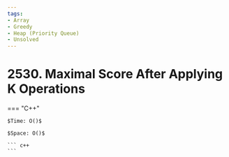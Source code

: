 ```yaml
---
tags:
- Array
- Greedy
- Heap (Priority Queue)
- Unsolved
---
```



# 2530. Maximal Score After Applying K Operations

=== "C++"

    $Time: O()$

    $Space: O()$

    ``` c++
    ```